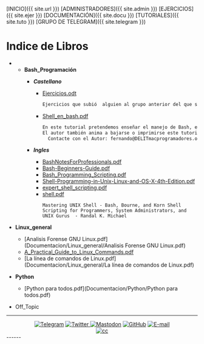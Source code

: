 [INICIO]({{ site.url }})  [ADMINISTRADORES]({{ site.admin }}) [EJERCICIOS]({{ site.ejer }}) [DOCUMENTACIÓN]({{ site.docu }}) [TUTORIALES]({{ site.tuto }}) [GRUPO DE TELEGRAM]({{ site.telegram }})

# Indice de Libros

- - **Bash_Programación**
	- **_Castellano_**
		- [Ejercicios.odt](Bash_Programacion/Castellano/Ejercicios.odt)
		
		  ```tex 
		  Ejercicios que subió  alguien al grupo anterior del que somos **Fork**.
		  ```
		
		- [Shell_en_bash.pdf](Bash_Programacion/Castellano/bash.pdf)
		
		  ```tex 
		  En este tutorial pretendemos enseñar el manejo de Bash, el Bourne Again Shell de GNU.
		  El autor también anima a bajarse o imprimirse este tutorial a cualquier persona interesada en conocer el shell Bash. Madrid, Mayo 2009
		    Contacte con el Autor: fernando@DELITmacprogramadores.org
		  ```
	- **_Ingles_**
		
		- [BashNotesForProfessionals.pdf](Bash_Programacion/Ingles/BashNotesForProfessionals.pdf)
		- [Bash-Beginners-Guide.pdf](Bash_Programacion/Ingles/Bash-Beginners-Guide.pdf)
		- [Bash_Programming_Scripting.pdf](Bash_Programacion/Ingles/Bash_Programming_Scripting.pdf)
		- [Shell-Programming-in-Unix-Linux-and-OS-X-4th-Edition.pdf](Bash_Programacion/Ingles/Shell-Programming-in-Unix-Linux-and-OS-X-4th-Edition.pdf)
		- [expert_shell_scripting.pdf](Bash_Programacion/Ingles/expert_shell_scripting.pdf)
		- [shell.pdf](Bash_Programacion/Ingles/shell.pdf)
		  ```texthttps://eliasnp.github.io/t.me-shell_cli_bash_scripting/imag/telegram.png
		  Mastering UNIX Shell - Bash, Bourne, and Korn Shell Scripting for Programmers, System Administrators, and UNIX Gurus  - Randal K. Michael
		  ```
- **Linux_general**
	- [Analisis Forense GNU Linux.pdf](Documentacion/Linux_general/Analisis Forense GNU Linux.pdf)
	- [A_Practical_Guide_to_Linux_Commands.pdf](Documentacion/Linux_general/A_Practical_Guide_to_Linux_Commands.pdf)
	- [La línea de comandos de Linux.pdf](Documentacion/Linux_general/La línea de comandos de Linux.pdf)
- **Python**
	
	- [Python para todos.pdf](Documentacion/Python/Python para todos.pdf)
 - Off\_Topic

------

<center>
<a href="https://t.me/shell_cli_bash_scripting"><img src="{{ site.img_telegram }}" alt="Telegram"/></a> <a href="https://twitter.com/EliasNieva"><img src="{{ site.img_twitter }}" alt="Twitter"/> </a> <a href="https://mastodon.social/@EliasNieva"><img src="{{ site.img_mastodon }}" alt="Mastodon"/></a> <a href="https://github.com/EliasNP"><img src="{{ site.img_github }}" alt="GitHub"/></a> <a href="mailto:eliasnievap@protonmail.com"><img src="{{ site.img_mail }}" alt="E-mail"/></a><Br><a href="mailto:eliasnievap@protonmail.com"><img src="{{ site.img_creative }}" alt="cc"/></a>
</center>
------